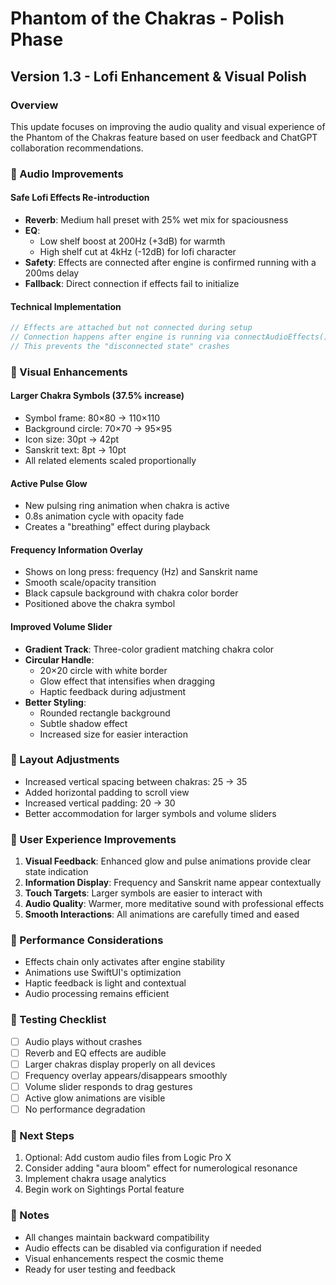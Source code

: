 # Phantom of the Chakras - Polish Phase

## Version 1.3 - Lofi Enhancement & Visual Polish

### Overview
This update focuses on improving the audio quality and visual experience of the Phantom of the Chakras feature based on user feedback and ChatGPT collaboration recommendations.

### 🎵 Audio Improvements

#### Safe Lofi Effects Re-introduction
- **Reverb**: Medium hall preset with 25% wet mix for spaciousness
- **EQ**: 
  - Low shelf boost at 200Hz (+3dB) for warmth
  - High shelf cut at 4kHz (-12dB) for lofi character
- **Safety**: Effects are connected after engine is confirmed running with a 200ms delay
- **Fallback**: Direct connection if effects fail to initialize

#### Technical Implementation
```swift
// Effects are attached but not connected during setup
// Connection happens after engine is running via connectAudioEffects()
// This prevents the "disconnected state" crashes
```

### 🎨 Visual Enhancements

#### Larger Chakra Symbols (37.5% increase)
- Symbol frame: 80×80 → 110×110
- Background circle: 70×70 → 95×95
- Icon size: 30pt → 42pt
- Sanskrit text: 8pt → 10pt
- All related elements scaled proportionally

#### Active Pulse Glow
- New pulsing ring animation when chakra is active
- 0.8s animation cycle with opacity fade
- Creates a "breathing" effect during playback

#### Frequency Information Overlay
- Shows on long press: frequency (Hz) and Sanskrit name
- Smooth scale/opacity transition
- Black capsule background with chakra color border
- Positioned above the chakra symbol

#### Improved Volume Slider
- **Gradient Track**: Three-color gradient matching chakra color
- **Circular Handle**: 
  - 20×20 circle with white border
  - Glow effect that intensifies when dragging
  - Haptic feedback during adjustment
- **Better Styling**: 
  - Rounded rectangle background
  - Subtle shadow effect
  - Increased size for easier interaction

### 📐 Layout Adjustments
- Increased vertical spacing between chakras: 25 → 35
- Added horizontal padding to scroll view
- Increased vertical padding: 20 → 30
- Better accommodation for larger symbols and volume sliders

### 🎯 User Experience Improvements
1. **Visual Feedback**: Enhanced glow and pulse animations provide clear state indication
2. **Information Display**: Frequency and Sanskrit name appear contextually
3. **Touch Targets**: Larger symbols are easier to interact with
4. **Audio Quality**: Warmer, more meditative sound with professional effects
5. **Smooth Interactions**: All animations are carefully timed and eased

### 📱 Performance Considerations
- Effects chain only activates after engine stability
- Animations use SwiftUI's optimization
- Haptic feedback is light and contextual
- Audio processing remains efficient

### 🧪 Testing Checklist
- [ ] Audio plays without crashes
- [ ] Reverb and EQ effects are audible
- [ ] Larger chakras display properly on all devices
- [ ] Frequency overlay appears/disappears smoothly
- [ ] Volume slider responds to drag gestures
- [ ] Active glow animations are visible
- [ ] No performance degradation

### 🚀 Next Steps
1. Optional: Add custom audio files from Logic Pro X
2. Consider adding "aura bloom" effect for numerological resonance
3. Implement chakra usage analytics
4. Begin work on Sightings Portal feature

### 📝 Notes
- All changes maintain backward compatibility
- Audio effects can be disabled via configuration if needed
- Visual enhancements respect the cosmic theme
- Ready for user testing and feedback 